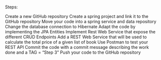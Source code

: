 
Steps:

Create a new GitHub repository
Create a spring project and link it to the GitHub repository
Move your code into a spring service and data repository
Change the database connection to Hibernate
Adapt the code by implementing the JPA Entities
Implement Rest Web Service that expose the different CRUD Endpoints
Add a REST Web Service that will be used to calculate the total price of a given list of book
Use Postman to test your REST API
Commit the code with a commit message describing the work done and a TAG = “Step 3”
Push your code to the GitHub repository
